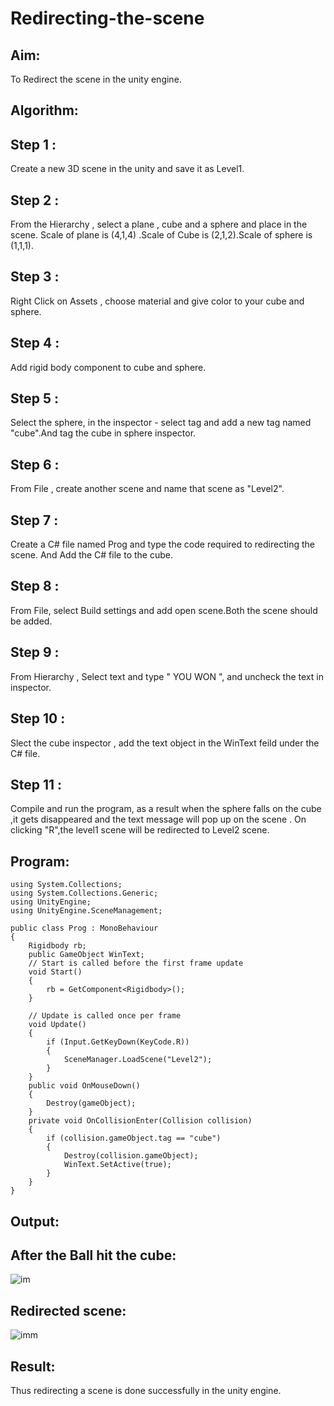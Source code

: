# Redirecting-the-scene
## Aim:
To Redirect the scene in the unity engine.
## Algorithm:
## Step 1 :
Create a new 3D scene in the unity and save it as Level1.
## Step 2 :
From the Hierarchy , select a plane , cube and a sphere and place in the scene. Scale of plane is (4,1,4) .Scale of Cube is (2,1,2).Scale of sphere is (1,1,1).
## Step 3 :
Right Click on Assets , choose material and give color to your cube and sphere.
## Step 4 :
Add rigid body component to cube and sphere.
## Step 5 :
Select the sphere, in the inspector - select tag and add a new tag named "cube".And tag the cube in sphere inspector.
## Step 6 :
From File , create another scene and name that scene as "Level2".
## Step 7 :
Create a C# file named Prog and type the code required to redirecting the scene. And Add the C# file to the cube.
## Step 8 :
From File, select Build settings and add open scene.Both the scene should be added.
## Step 9 :
From Hierarchy , Select text and type " YOU WON ", and uncheck the text in inspector.
## Step 10 :
Slect the cube inspector , add the text object in the WinText feild under the C# file.
## Step 11 :
Compile and run the program, as a result when the sphere falls on the cube ,it gets disappeared and the text message will pop up on the scene . On clicking "R",the level1 scene will be redirected to Level2 scene.

## Program:
~~~
using System.Collections;
using System.Collections.Generic;
using UnityEngine;
using UnityEngine.SceneManagement;

public class Prog : MonoBehaviour
{
    Rigidbody rb;
    public GameObject WinText;
    // Start is called before the first frame update
    void Start()
    {
        rb = GetComponent<Rigidbody>();
    }

    // Update is called once per frame
    void Update()
    {
        if (Input.GetKeyDown(KeyCode.R))
        {
            SceneManager.LoadScene("Level2");
        }
    }
    public void OnMouseDown()
    {
        Destroy(gameObject);
    }
    private void OnCollisionEnter(Collision collision)
    {
        if (collision.gameObject.tag == "cube")
        {
            Destroy(collision.gameObject);
            WinText.SetActive(true);
        }
    }
}
~~~

## Output:
## After the Ball hit the cube:
![im](https://github.com/Nivetham1710/Redirecting-the-scene/assets/94155183/4a4f0c08-db9c-46ca-b5ce-e2b7bc981f18)
## Redirected scene:
![imm](https://github.com/Nivetham1710/Redirecting-the-scene/assets/94155183/14013ead-d279-4acb-b879-56565f405532)

## Result:
Thus redirecting a scene is done successfully in the unity engine.
